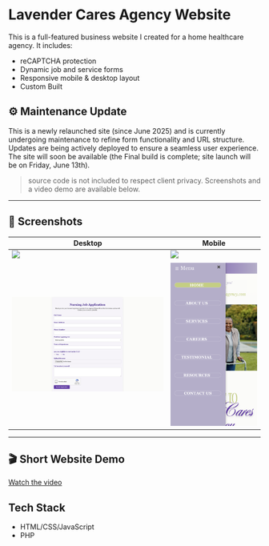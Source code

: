 # Lavender Cares Agency Website

This is a full-featured business website I created for a home healthcare agency. It includes:

- reCAPTCHA protection
- Dynamic job and service forms
- Responsive mobile & desktop layout
- Custom Built

## ⚙️ Maintenance Update
This is a newly relaunched site (since June 2025) and is currently undergoing maintenance to refine form functionality and URL structure. Updates are being actively deployed to ensure a seamless user experience.
The site will soon be available (the Final build is complete; site launch will be on Friday, June 13th). 

> source code is not included to respect client privacy. Screenshots and a video demo are available below.

---

## 📸 Screenshots

| Desktop | Mobile |
|--------|--------|
| ![](screenshots/homepage-screenshot.png) | ![](screenshots/homepage-screenshot-mobile.PNG) |
| ![](screenshots/careers-page-screenshot.png) | ![](screenshots/menu-bar-screenshot-mobile.PNG) |

---

## 🎬 Short Website Demo
[Watch the video](Website-Demo.mov)

## Tech Stack
- HTML/CSS/JavaScript
- PHP
